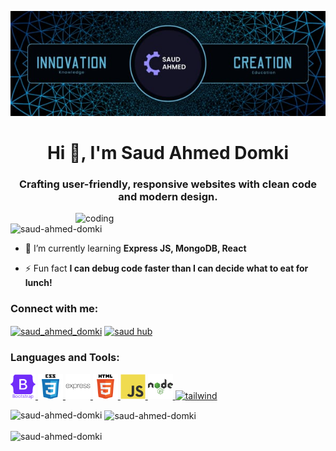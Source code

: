 <p align="center">
  <img src="https://github.com/Saud-Ahmed-Domki/Saud-Ahmed-Domki/blob/main/banner.jpg" alt="logo" />
</p>


<h1 align="center">Hi 👋, I'm Saud Ahmed Domki</h1>
<h3 align="center">Crafting user-friendly, responsive websites with clean code and modern design.</h3>

<img align="right" alt="coding" width="400" src="https://camo.githubusercontent.com/2366b34bb903c09617990fb5fff4622f3e941349e846ddb7e73df872a9d21233/68747470733a2f2f63646e2e6472696262626c652e636f6d2f75736572732f3733303730332f73637265656e73686f74732f363538313234332f6176656e746f2e676966">

<p align="left"> <img src="https://komarev.com/ghpvc/?username=saud-ahmed-domki&label=Profile%20views&color=0e75b6&style=flat" alt="saud-ahmed-domki" /> </p>

- 🌱 I’m currently learning **Express JS, MongoDB, React**

- ⚡ Fun fact **I can debug code faster than I can decide what to eat for lunch!**

<h3 align="left">Connect with me:</h3>
<p align="left">
<a href="https://instagram.com/saud_ahmed_domki" target="blank"><img align="center" src="https://raw.githubusercontent.com/rahuldkjain/github-profile-readme-generator/master/src/images/icons/Social/instagram.svg" alt="saud_ahmed_domki" height="30" width="40" /></a>
<a href="https://youtube.com/@saudahmeddomki?si=t1YRIpIp8Jua5YMy" target="blank"><img align="center" src="https://raw.githubusercontent.com/rahuldkjain/github-profile-readme-generator/master/src/images/icons/Social/youtube.svg" alt="saud hub" height="30" width="40" /></a>
</p>

<h3 align="left">Languages and Tools:</h3>
<p align="left"> <a href="https://getbootstrap.com" target="_blank" rel="noreferrer"> <img src="https://raw.githubusercontent.com/devicons/devicon/master/icons/bootstrap/bootstrap-plain-wordmark.svg" alt="bootstrap" width="40" height="40"/> </a> <a href="https://www.w3schools.com/css/" target="_blank" rel="noreferrer"> <img src="https://raw.githubusercontent.com/devicons/devicon/master/icons/css3/css3-original-wordmark.svg" alt="css3" width="40" height="40"/> </a> <a href="https://expressjs.com" target="_blank" rel="noreferrer"> <img src="https://raw.githubusercontent.com/devicons/devicon/master/icons/express/express-original-wordmark.svg" alt="express" width="40" height="40"/> </a> <a href="https://www.w3.org/html/" target="_blank" rel="noreferrer"> <img src="https://raw.githubusercontent.com/devicons/devicon/master/icons/html5/html5-original-wordmark.svg" alt="html5" width="40" height="40"/> </a> <a href="https://developer.mozilla.org/en-US/docs/Web/JavaScript" target="_blank" rel="noreferrer"> <img src="https://raw.githubusercontent.com/devicons/devicon/master/icons/javascript/javascript-original.svg" alt="javascript" width="40" height="40"/> </a> <a href="https://nodejs.org" target="_blank" rel="noreferrer"> <img src="https://raw.githubusercontent.com/devicons/devicon/master/icons/nodejs/nodejs-original-wordmark.svg" alt="nodejs" width="40" height="40"/> </a> <a href="https://tailwindcss.com/" target="_blank" rel="noreferrer"> <img src="https://www.vectorlogo.zone/logos/tailwindcss/tailwindcss-icon.svg" alt="tailwind" width="40" height="40"/> </a> </p>

<p><img align="left" src="https://github-readme-stats.vercel.app/api/top-langs?username=saud-ahmed-domki&show_icons=true&locale=en&layout=compact" alt="saud-ahmed-domki" /></p>

<p>&nbsp;<img align="center" src="https://github-readme-stats.vercel.app/api?username=saud-ahmed-domki&show_icons=true&locale=en" alt="saud-ahmed-domki" /></p>

<p><img align="center" src="https://github-readme-streak-stats.herokuapp.com/?user=saud-ahmed-domki&" alt="saud-ahmed-domki" /></p>
